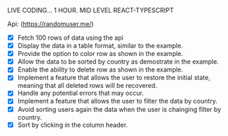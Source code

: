 LIVE CODING... 1 HOUR. MID LEVEL 
REACT-TYPESCRIPT

Api: (https://randomuser.me/)

-[x] Fetch 100 rows of data using the api
-[x] Display the data in a table format, similar to the example.
-[x] Provide the option to color row as shown in the example.
-[x] Allow the data to be sorted by country as demostrate in the example.
-[x] Enable the ability to delete row as shown in the example.
-[x] Implement a feature that allows the user to restore the initial state, 
    meaning that all deleted rows will be recovered.
-[x] Handle any potential errors that may occur.
-[x] Implement a feature that allows the user to filter the data by country.
-[x] Avoid sorting users again the data when the user is chainging filter
    by country.
-[x] Sort by clicking in the column header.
